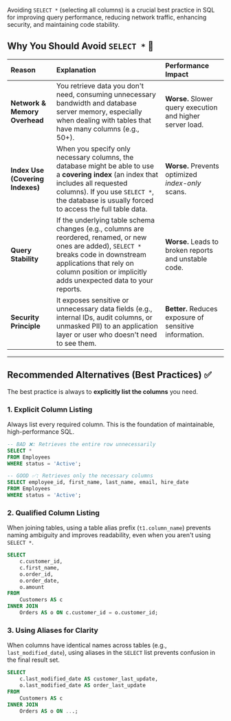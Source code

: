 Avoiding `SELECT *` (selecting all columns) is a crucial best practice in SQL for improving query performance, reducing network traffic, enhancing security, and maintaining code stability.

## Why You Should Avoid `SELECT *` 🛑

| Reason | Explanation | Performance Impact |
| :--- | :--- | :--- |
| **Network & Memory Overhead** | You retrieve data you don't need, consuming unnecessary bandwidth and database server memory, especially when dealing with tables that have many columns (e.g., 50+). | **Worse.** Slower query execution and higher server load. |
| **Index Use (Covering Indexes)** | When you specify only necessary columns, the database might be able to use a **covering index** (an index that includes all requested columns). If you use `SELECT *`, the database is usually forced to access the full table data. | **Worse.** Prevents optimized *index-only* scans. |
| **Query Stability** | If the underlying table schema changes (e.g., columns are reordered, renamed, or new ones are added), `SELECT *` breaks code in downstream applications that rely on column position or implicitly adds unexpected data to your reports. | **Worse.** Leads to broken reports and unstable code. |
| **Security Principle** | It exposes sensitive or unnecessary data fields (e.g., internal IDs, audit columns, or unmasked PII) to an application layer or user who doesn't need to see them. | **Better.** Reduces exposure of sensitive information. |

-----

## Recommended Alternatives (Best Practices) ✅

The best practice is always to **explicitly list the columns** you need.

### 1\. Explicit Column Listing

Always list every required column. This is the foundation of maintainable, high-performance SQL.

```sql
-- BAD ❌: Retrieves the entire row unnecessarily
SELECT *
FROM Employees
WHERE status = 'Active';

-- GOOD ✅: Retrieves only the necessary columns
SELECT employee_id, first_name, last_name, email, hire_date
FROM Employees
WHERE status = 'Active';
```

### 2\. Qualified Column Listing

When joining tables, using a table alias prefix (`t1.column_name`) prevents naming ambiguity and improves readability, even when you aren't using `SELECT *`.

```sql
SELECT
    c.customer_id,
    c.first_name,
    o.order_id,
    o.order_date,
    o.amount
FROM
    Customers AS c
INNER JOIN
    Orders AS o ON c.customer_id = o.customer_id;
```

### 3\. Using Aliases for Clarity

When columns have identical names across tables (e.g., `last_modified_date`), using aliases in the `SELECT` list prevents confusion in the final result set.

```sql
SELECT
    c.last_modified_date AS customer_last_update,
    o.last_modified_date AS order_last_update
FROM
    Customers AS c
INNER JOIN
    Orders AS o ON ...;
```
